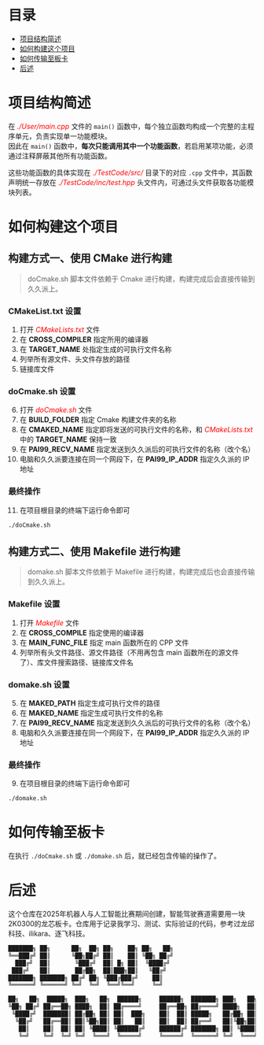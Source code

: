 # 目录

* [项目结构简述](#项目结构简述)
* [如何构建这个项目](#如何构建这个项目)
* [如何传输至板卡](#如何传输至板卡)
* [后述](#后述)



# 项目结构简述

在 <font color="red">*./User/main.cpp*</font> 文件的 `main()` 函数中，每个独立函数均构成一个完整的主程序单元，负责实现单一功能模块。  
因此在 `main()` 函数中，**每次只能调用其中一个功能函数**，若启用某项功能，必须通过注释屏蔽其他所有功能函数。  

这些功能函数的具体实现在 <font color="red">*./TestCode/src/*</font> 目录下的对应 `.cpp` 文件中，其函数声明统一存放在 <font color="red">*./TestCode/inc/test.hpp*</font> 头文件内，可通过头文件获取各功能模块列表。



# 如何构建这个项目

## 构建方式一、使用 CMake 进行构建

> doCmake.sh 脚本文件依赖于 Cmake 进行构建，构建完成后会直接传输到久久派上。

### CMakeList.txt 设置
1. 打开 <font color="red">*CMakeLists.txt*</font> 文件
2. 在 **CROSS_COMPILER** 指定所用的编译器
3. 在 **TARGET_NAME** 处指定生成的可执行文件名称
4. 列举所有源文件、头文件存放的路径
5. 链接库文件

### doCmake.sh 设置
6. 打开 <font color="red">*doCmake.sh*</font> 文件
7. 在 **BUILD_FOLDER** 指定 Cmake 构建文件夹的名称
8. 在 **CMAKED_NAME** 指定即将发送的可执行文件的名称，和 <font color="red">*CMakeLists.txt*</font> 中的 **TARGET_NAME** 保持一致
9. 在 **PAI99_RECV_NAME** 指定发送到久久派后的可执行文件的名称（改个名）
10. 电脑和久久派要连接在同一个网段下，在 **PAI99_IP_ADDR** 指定久久派的 IP 地址

### 最终操作
11. 在项目根目录的终端下运行命令即可
```bash
./doCmake.sh
```

## 构建方式二、使用 Makefile 进行构建

> domake.sh 脚本文件依赖于 Makefile 进行构建，构建完成后也会直接传输到久久派上。

### Makefile 设置
1. 打开 <font color="red">*Makefile*</font> 文件
2. 在 **CROSS_COMPILE** 指定使用的编译器
3. 在 **MAIN_FUNC_FILE** 指定 main 函数所在的 CPP 文件
4. 列举所有头文件路径、源文件路径（不用再包含 main 函数所在的源文件了）、库文件搜索路径、链接库文件名

### domake.sh 设置
5. 在 **MAKED_PATH** 指定生成可执行文件的路径
6. 在 **MAKED_NAME** 指定生成可执行文件的名称
7. 在 **PAI99_RECV_NAME** 指定发送到久久派后的可执行文件的名称（改个名）
8. 电脑和久久派要连接在同一个网段下，在 **PAI99_IP_ADDR** 指定久久派的 IP 地址

### 最终操作
9. 在项目根目录的终端下运行命令即可
```bash
./domake.sh
```



# 如何传输至板卡

在执行 `./doCmake.sh` 或 `./domake.sh` 后，就已经包含传输的操作了。

# 后述
这个仓库在2025年机器人与人工智能比赛期间创建，智能驾驶赛道需要用一块2K0300的龙芯板卡。仓库用于记录我学习、测试、实际验证的代码，参考过龙邱科技、ilikara、逐飞科技。

```txt
███████╗ ██╗      ██╗  ██╗ ██╗    ██╗ ██╗   ██╗
╚══███╔╝ ██║      ╚██╗██╔╝ ██║    ██║ ╚██╗ ██╔╝
  ███╔╝  ██║       ╚███╔╝  ██║ █╗ ██║  ╚████╔╝ 
 ███╔╝   ██║       ██╔██╗  ██║███╗██║   ╚██╔╝  
███████╗ ███████╗ ██╔╝ ██╗ ╚███╔███╔╝    ██║   
╚══════╝ ╚══════╝ ╚═╝  ╚═╝  ╚══╝╚══╝     ╚═╝   

██╗   ██╗  █████╗  ███╗   ██╗  ██████╗     ██████╗  ███████╗ ███╗   ██╗  ██████╗          ██╗ ██╗ ███████╗
╚██╗ ██╔╝ ██╔══██╗ ████╗  ██║ ██╔════╝     ██╔══██╗ ██╔════╝ ████╗  ██║ ██╔════╝          ██║ ██║ ██╔════╝
 ╚████╔╝  ███████║ ██╔██╗ ██║ ██║  ███╗    ██║  ██║ █████╗   ██╔██╗ ██║ ██║  ███╗         ██║ ██║ █████╗  
  ╚██╔╝   ██╔══██║ ██║╚██╗██║ ██║   ██║    ██║  ██║ ██╔══╝   ██║╚██╗██║ ██║   ██║    ██   ██║ ██║ ██╔══╝  
   ██║    ██║  ██║ ██║ ╚████║ ╚██████╔╝    ██████╔╝ ███████╗ ██║ ╚████║ ╚██████╔╝    ╚█████╔╝ ██║ ███████╗
   ╚═╝    ╚═╝  ╚═╝ ╚═╝  ╚═══╝  ╚═════╝     ╚═════╝  ╚══════╝ ╚═╝  ╚═══╝  ╚═════╝      ╚════╝  ╚═╝ ╚══════╝
```
